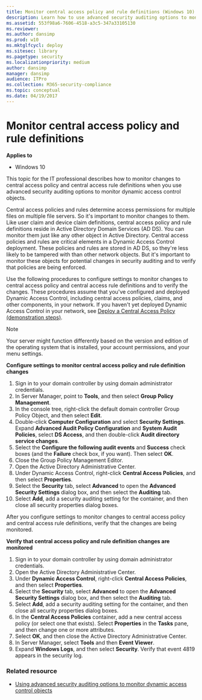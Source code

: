 ```yaml
---
title: Monitor central access policy and rule definitions (Windows 10)
description: Learn how to use advanced security auditing options to monitor changes to central access policy and central access rule definitions.
ms.assetid: 553f98a6-7606-4518-a3c5-347a33105130
ms.reviewer: 
ms.author: dansimp
ms.prod: w10
ms.mktglfcycl: deploy
ms.sitesec: library
ms.pagetype: security
ms.localizationpriority: medium
author: dansimp
manager: dansimp
audience: ITPro
ms.collection: M365-security-compliance
ms.topic: conceptual
ms.date: 04/19/2017
---
```


# Monitor central access policy and rule definitions

**Applies to**
-   Windows 10

This topic for the IT professional describes how to monitor changes to central access policy and central access rule definitions when you use advanced security auditing options to monitor dynamic access control objects.

Central access policies and rules determine access permissions for multiple files on multiple file servers. So it's important to monitor changes to them. Like user claim and device claim definitions, central access policy and rule definitions reside in Active Directory Domain Services (AD DS). You can monitor them just like any other object in Active Directory. Central access policies and rules are critical elements in a Dynamic Access Control deployment. These policies and rules are stored in AD DS, so they're less likely to be tampered with than other network objects. But it's important to monitor these objects for potential changes in security auditing and to verify that policies are being enforced.

Use the following procedures to configure settings to monitor changes to central access policy and central access rule definitions and to verify the changes. These procedures assume that you've configured and deployed Dynamic Access Control, including central access policies, claims, and other components, in your network. If you haven't yet deployed Dynamic Access Control in your network, see [Deploy a Central Access Policy (demonstration steps)](https://technet.microsoft.com/library/hh846167.aspx).

> [!NOTE]
> Your server might function differently based on the version and edition of the operating system that is installed, your account permissions, and your menu settings.
 
**Configure settings to monitor central access policy and rule definition changes**

1.  Sign in to your domain controller by using domain administrator credentials.
2.  In Server Manager, point to **Tools**, and then select **Group Policy Management**.
3.  In the console tree, right-click the default domain controller Group Policy Object, and then select **Edit**.
4.  Double-click **Computer Configuration** and select **Security Settings**. Expand **Advanced Audit Policy Configuration** and **System Audit Policies**, select **DS Access**, and then double-click **Audit directory service changes**.
5.  Select the **Configure the following audit events** and **Success** check boxes (and the **Failure** check box, if you want). Then select **OK**.
6.  Close the Group Policy Management Editor.
7.  Open the Active Directory Administrative Center.
8.  Under Dynamic Access Control, right-click **Central Access Policies**, and then select **Properties**.
9.  Select the **Security** tab, select **Advanced** to open the **Advanced Security Settings** dialog box, and then select the **Auditing** tab.
10. Select **Add**, add a security auditing setting for the container, and then close all security properties dialog boxes.

After you configure settings to monitor changes to central access policy and central access rule definitions, verify that the changes are being monitored.

**Verify that central access policy and rule definition changes are monitored**

1.  Sign in to your domain controller by using domain administrator credentials.
2.  Open the Active Directory Administrative Center.
3.  Under **Dynamic Access Control**, right-click **Central Access Policies**, and then select **Properties**.
4.  Select the **Security** tab, select **Advanced** to open the **Advanced Security Settings** dialog box, and then select the **Auditing** tab.
5.  Select **Add**, add a security auditing setting for the container, and then close all security properties dialog boxes.
6.  In the **Central Access Policies** container, add a new central access policy (or select one that exists). Select **Properties** in the **Tasks** pane, and then change one or more attributes.
7.  Select **OK**, and then close the Active Directory Administrative Center.
8.  In Server Manager, select **Tools** and then **Event Viewer**.
9.  Expand **Windows Logs**, and then select **Security**. Verify that event 4819 appears in the security log.

### Related resource

- [Using advanced security auditing options to monitor dynamic access control objects](using-advanced-security-auditing-options-to-monitor-dynamic-access-control-objects.md)

